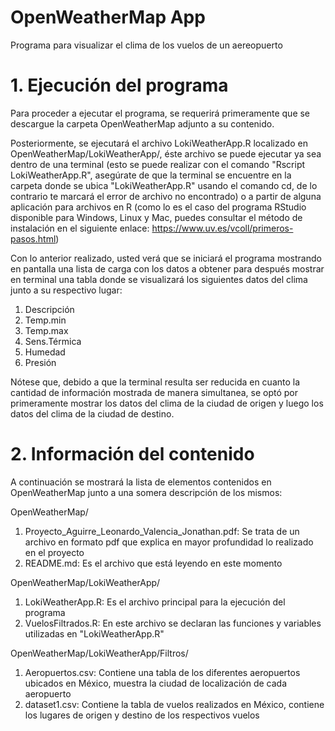 # OpenWeatherMap App
Programa para visualizar el clima de los vuelos de un aereopuerto

# 1. Ejecución del programa

Para proceder a ejecutar el programa, se requerirá primeramente que se descargue la carpeta OpenWeatherMap adjunto a su contenido.

Posteriormente, se ejecutará el archivo LokiWeatherApp.R localizado en OpenWeatherMap/LokiWeatherApp/, éste archivo se puede ejecutar ya sea dentro de una terminal
(esto se puede realizar con el comando "Rscript LokiWeatherApp.R", asegúrate de que la terminal se encuentre en la carpeta donde se ubica "LokiWeatherApp.R" usando el comando cd, de lo contrario te marcará el error de archivo no encontrado) o a partir de alguna aplicación para archivos en R (como lo es el caso del programa RStudio disponible para Windows, Linux y Mac, puedes consultar el método de instalación en el siguiente enlace: https://www.uv.es/vcoll/primeros-pasos.html)

Con lo anterior realizado, usted verá que se iniciará el programa mostrando en pantalla una lista de carga con los datos a obtener para después mostrar en terminal
una tabla donde se visualizará los siguientes datos del clima junto a su respectivo lugar: 

1. Descripción
2. Temp.min
3. Temp.max
4. Sens.Térmica
5. Humedad
6. Presión

Nótese que, debido a que la terminal resulta ser reducida en cuanto la cantidad de información mostrada de manera simultanea, se optó por primeramente mostrar los datos
del clima de la ciudad de origen y luego los datos del clima de la ciudad de destino.

# 2. Información del contenido

A continuación se mostrará la lista de elementos contenidos en OpenWeatherMap junto a una somera descripción de los mismos:

OpenWeatherMap/

1. Proyecto_Aguirre_Leonardo_Valencia_Jonathan.pdf: Se trata de un archivo en formato pdf que explica en mayor profundidad lo realizado en el proyecto
2. README.md: Es el archivo que está leyendo en este momento

  OpenWeatherMap/LokiWeatherApp/
  
  1. LokiWeatherApp.R: Es el archivo principal para la ejecución del programa
  2. VuelosFiltrados.R: En este archivo se declaran las funciones y variables utilizadas en "LokiWeatherApp.R"

  OpenWeatherMap/LokiWeatherApp/Filtros/
  
  1. Aeropuertos.csv: Contiene una tabla de los diferentes aeropuertos ubicados en México, muestra la ciudad de localización de cada aeropuerto
  2. dataset1.csv: Contiene la tabla de vuelos realizados en México, contiene los lugares de origen y destino de los respectivos vuelos
